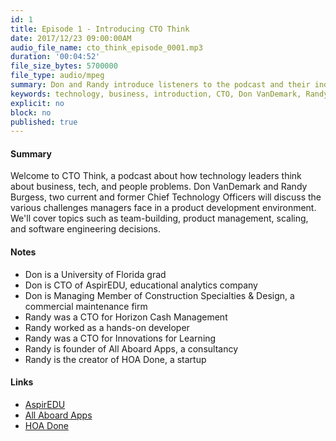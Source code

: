 ```yaml
---
id: 1
title: Episode 1 - Introducing CTO Think
date: 2017/12/23 09:00:00AM
audio_file_name: cto_think_episode_0001.mp3
duration: '00:04:52'
file_size_bytes: 5700000
file_type: audio/mpeg
summary: Don and Randy introduce listeners to the podcast and their individual backgrounds
keywords: technology, business, introduction, CTO, Don VanDemark, Randy Burgess
explicit: no
block: no
published: true
---
```


#### Summary

Welcome to CTO Think, a podcast about how technology leaders think about business, tech, and people problems. Don VanDemark and Randy Burgess, two current and former Chief Technology Officers will discuss the various challenges managers face in a product development environment. We'll cover topics such as team-building, product management, scaling, and software engineering decisions.

#### Notes

* Don is a University of Florida grad
* Don is CTO of AspirEDU, educational analytics company
* Don is Managing Member of Construction Specialties & Design, a commercial maintenance firm
* Randy was a CTO for Horizon Cash Management
* Randy worked as a hands-on developer
* Randy was a CTO for Innovations for Learning
* Randy is founder of All Aboard Apps, a consultancy
* Randy is the creator of HOA Done, a startup

#### Links

* [AspirEDU](https://aspireedu.com)
* [All Aboard Apps](https://www.allaboardapps.com)
* [HOA Done](https://www.hoadone.com)
